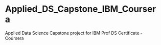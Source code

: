 # Applied_DS_Capstone_IBM_Coursera
Applied Data Science Capstone project for IBM Prof DS Certificate - Coursera
